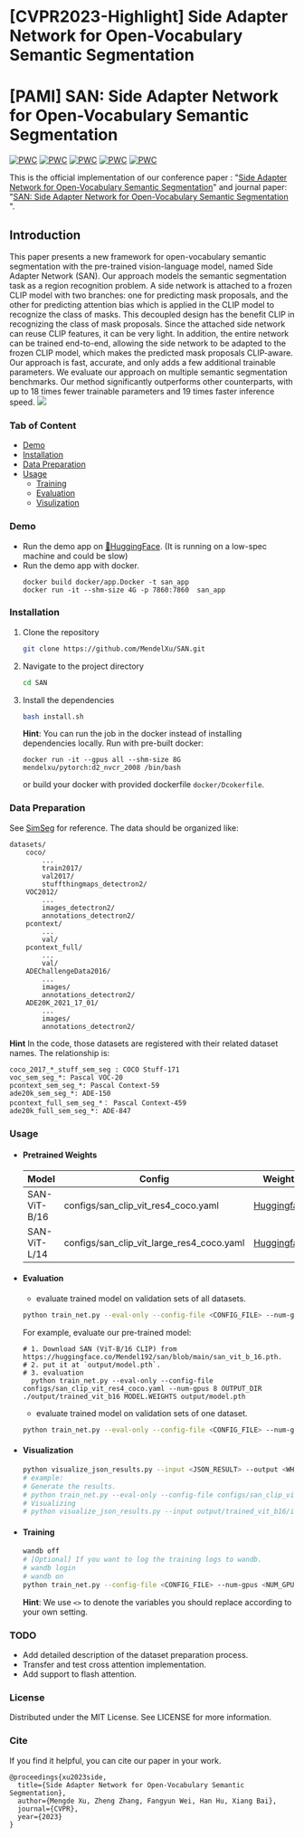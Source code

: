 # [CVPR2023-Highlight] Side Adapter Network for Open-Vocabulary Semantic Segmentation
# [PAMI] SAN: Side Adapter Network for Open-Vocabulary Semantic Segmentation
[![PWC](https://img.shields.io/endpoint.svg?url=https://paperswithcode.com/badge/side-adapter-network-for-open-vocabulary/open-vocabulary-semantic-segmentation-on-2)](https://paperswithcode.com/sota/open-vocabulary-semantic-segmentation-on-2?p=side-adapter-network-for-open-vocabulary)
[![PWC](https://img.shields.io/endpoint.svg?url=https://paperswithcode.com/badge/side-adapter-network-for-open-vocabulary/open-vocabulary-semantic-segmentation-on-3)](https://paperswithcode.com/sota/open-vocabulary-semantic-segmentation-on-3?p=side-adapter-network-for-open-vocabulary)
[![PWC](https://img.shields.io/endpoint.svg?url=https://paperswithcode.com/badge/side-adapter-network-for-open-vocabulary/open-vocabulary-semantic-segmentation-on-7)](https://paperswithcode.com/sota/open-vocabulary-semantic-segmentation-on-7?p=side-adapter-network-for-open-vocabulary)
[![PWC](https://img.shields.io/endpoint.svg?url=https://paperswithcode.com/badge/side-adapter-network-for-open-vocabulary/open-vocabulary-semantic-segmentation-on-1)](https://paperswithcode.com/sota/open-vocabulary-semantic-segmentation-on-1?p=side-adapter-network-for-open-vocabulary)
[![PWC](https://img.shields.io/endpoint.svg?url=https://paperswithcode.com/badge/side-adapter-network-for-open-vocabulary/open-vocabulary-semantic-segmentation-on-5)](https://paperswithcode.com/sota/open-vocabulary-semantic-segmentation-on-5?p=side-adapter-network-for-open-vocabulary)

This is the official implementation of our conference paper : "[Side Adapter Network for Open-Vocabulary Semantic Segmentation](https://arxiv.org/abs/2302.12242)" and journal paper: "[SAN: Side Adapter Network for Open-Vocabulary Semantic Segmentation
](https://www.computer.org/csdl/journal/tp/2023/12/10238837/1QaEJ3q98aY)".

## Introduction

This paper presents a new framework for open-vocabulary semantic segmentation with the pre-trained vision-language model, named Side Adapter Network (SAN). Our approach models the semantic segmentation task as a region recognition problem. A side network is attached to a frozen CLIP model with two branches: one for predicting mask proposals, and the other for predicting attention bias which is applied in the CLIP model to recognize the class of masks. This decoupled design has the benefit CLIP in recognizing the class of mask proposals. Since the attached side network can reuse CLIP features, it can be very light. In addition, the entire network can be trained end-to-end, allowing the side network to be adapted to the frozen CLIP model, which makes the predicted mask proposals CLIP-aware.
Our approach is fast, accurate, and only adds a few additional trainable parameters. We evaluate our approach on multiple semantic segmentation benchmarks. Our method significantly outperforms other counterparts, with up to 18 times fewer trainable parameters and 19 times faster inference speed. 
![](resources/arch.png)
### Tab of Content
- [Demo](#6)
- [Installation](#1)
- [Data Preparation](#2)
- [Usage](#3)
  - [Training](#5)
  - [Evaluation](#4)
  - [Visulization](#6)
  <!-- - [Visualization](#5) -->

<span id="6"></span>

### Demo
- Run the demo app on [🤗HuggingFace](https://huggingface.co/spaces/Mendel192/SAN-Demo). (It is running on a low-spec machine and could be slow)
- Run the demo app with docker.
  ```
  docker build docker/app.Docker -t san_app
  docker run -it --shm-size 4G -p 7860:7860  san_app 
  ```
<span id="1"></span>

### Installation
1. Clone the repository
    ```sh
    git clone https://github.com/MendelXu/SAN.git
    ```
2. Navigate to the project directory
    ```sh
    cd SAN
    ```
3. Install the dependencies
    ```sh
    bash install.sh
    ```
   **Hint**: You can run the job in the docker instead of installing dependencies locally.
  Run with pre-built docker:
    ```
    docker run -it --gpus all --shm-size 8G mendelxu/pytorch:d2_nvcr_2008 /bin/bash
    ```
    or build your docker with provided dockerfile `docker/Dcokerfile`.

<span id="2"></span>

### Data Preparation
See [SimSeg](https://github.com/MendelXu/zsseg.baseline) for reference. The data should be organized like:
```
datasets/
    coco/
        ...
        train2017/
        val2017/
        stuffthingmaps_detectron2/
    VOC2012/
        ...
        images_detectron2/
        annotations_detectron2/
    pcontext/
        ...
        val/
    pcontext_full/
        ...
        val/
    ADEChallengeData2016/
        ...
        images/
        annotations_detectron2/
    ADE20K_2021_17_01/
        ...
        images/
        annotations_detectron2/        
```
**Hint** In the code, those datasets are registered with their related dataset names. The relationship is:
```
coco_2017_*_stuff_sem_seg : COCO Stuff-171
voc_sem_seg_*: Pascal VOC-20
pcontext_sem_seg_*: Pascal Context-59
ade20k_sem_seg_*: ADE-150
pcontext_full_sem_seg_*： Pascal Context-459
ade20k_full_sem_seg_*: ADE-847
```
<span id="3"></span>

### Usage


- #### Pretrained Weights

  |Model|Config |Weights|Logs|
  |-----|-------|---|---|
  |SAN-ViT-B/16|configs/san_clip_vit_res4_coco.yaml |[Huggingface](https://huggingface.co/Mendel192/san/resolve/main/san_vit_b_16.pth) |[Log](resources/san_vit_b_16.log)  | 
  |SAN-ViT-L/14|configs/san_clip_vit_large_res4_coco.yaml |[Huggingface](https://huggingface.co/Mendel192/san/resolve/main/san_vit_large_14.pth) |[Log](resources/san_vit_large_14.log)|


- #### Evaluation 

  <span id="4"></span>
  - evaluate trained model on validation sets of all datasets.
  ```sh
  python train_net.py --eval-only --config-file <CONFIG_FILE> --num-gpus <NUM_GPU> OUTPUT_DIR <OUTPUT_PATH> MODEL.WEIGHTS <TRAINED_MODEL_PATH>
  ```
   For example, evaluate our pre-trained model:
  ```
  # 1. Download SAN (ViT-B/16 CLIP) from https://huggingface.co/Mendel192/san/blob/main/san_vit_b_16.pth.
  # 2. put it at `output/model.pth`.
  # 3. evaluation
    python train_net.py --eval-only --config-file configs/san_clip_vit_res4_coco.yaml --num-gpus 8 OUTPUT_DIR ./output/trained_vit_b16 MODEL.WEIGHTS output/model.pth
  ```
  - evaluate trained model on validation sets of one dataset.
  ```sh
  python train_net.py --eval-only --config-file <CONFIG_FILE> --num-gpus <NUM_GPU> OUTPUT_DIR <OUTPUT_PATH> MODEL.WEIGHTS <TRAINED_MODEL_PATH> DATASETS.TEST "('<FILL_DATASET_NAME_HERE>',)"
  ```

- #### Visualization

  <span id="6"></span>

  ```sh
  python visualize_json_results.py --input <JSON_RESULT> --output <WHERE TO  SAVE VISUALIZATION RESULT> --dataset <DATASET>
  # example:
  # Generate the results.
  # python train_net.py --eval-only --config-file configs/san_clip_vit_res4_coco.yaml --num-gpus 1 OUTPUT_DIR ./output/trained_vit_b16 MODEL.WEIGHTS output/san/san_vit_b_16.pth DATASETS.TEST '("pcontext_sem_seg_val",)'
  # Visualizing
  # python visualize_json_results.py --input output/trained_vit_b16/inference/sem_seg_predictions.json --output output/viz --dataset pcontext_sem_seg_val
  ```

<span id="5"></span>
- #### Training
  
    ```sh
    wandb off
    # [Optional] If you want to log the training logs to wandb.
    # wandb login
    # wandb on
    python train_net.py --config-file <CONFIG_FILE> --num-gpus <NUM_GPU> OUTPUT_DIR <OUTPUT_PATH> WANDB.NAME <WANDB_LOG_NAME>
    ```
  **Hint**: We use `<>` to denote the variables you should replace according to your own setting.
  
### TODO
  - Add detailed description of the dataset preparation process.
  - Transfer and test cross attention implementation.
  - Add support to flash attention.

### License
Distributed under the MIT License. See LICENSE for more information.

### Cite 

If you find it helpful, you can cite our paper in your work.

```
@proceedings{xu2023side,
  title={Side Adapter Network for Open-Vocabulary Semantic Segmentation},
  author={Mengde Xu, Zheng Zhang, Fangyun Wei, Han Hu, Xiang Bai},
  journal={CVPR},
  year={2023}
}
```


